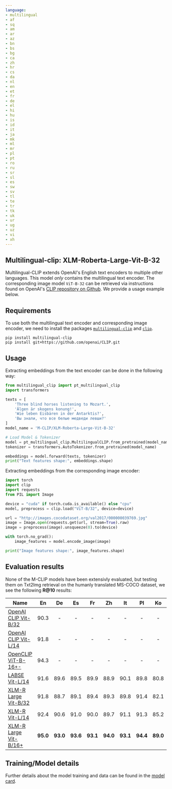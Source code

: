 ```yaml
---
language:
- multilingual
- af
- sq
- am
- ar
- az
- bn
- bs
- bg
- ca
- zh
- hr
- cs
- da
- nl
- en
- et
- fr
- de
- el
- hi
- hu
- is
- id
- it
- ja
- mk
- ml
- mr
- pl
- pt
- ro
- ru
- sr
- sl
- es
- sw
- sv
- tl
- te
- tr
- tk
- uk
- ur
- ug
- uz
- vi
- xh
---
```


## Multilingual-clip: XLM-Roberta-Large-Vit-B-32

Multilingual-CLIP extends OpenAI's English text encoders to multiple other languages. This model *only* contains the multilingual text encoder. The corresponding image model `ViT-B-32` can be retrieved via instructions found on OpenAI's [CLIP repository on Github](https://github.com/openai/CLIP). We provide a usage example below. 

## Requirements

To use both the multilingual text encoder and corresponding image encoder, we need to install the packages [`multilingual-clip`](https://github.com/FreddeFrallan/Multilingual-CLIP) and [`clip`](https://github.com/openai/CLIP). 

```
pip install multilingual-clip
pip install git+https://github.com/openai/CLIP.git
```

## Usage

Extracting embeddings from the text encoder can be done in the following way:

```python
from multilingual_clip import pt_multilingual_clip
import transformers

texts = [
    'Three blind horses listening to Mozart.',
    'Älgen är skogens konung!',
    'Wie leben Eisbären in der Antarktis?',
    'Вы знали, что все белые медведи левши?'
]
model_name = 'M-CLIP/XLM-Roberta-Large-Vit-B-32'

# Load Model & Tokenizer
model = pt_multilingual_clip.MultilingualCLIP.from_pretrained(model_name)
tokenizer = transformers.AutoTokenizer.from_pretrained(model_name)

embeddings = model.forward(texts, tokenizer)
print("Text features shape:", embeddings.shape)
```

Extracting embeddings from the corresponding image encoder:

```python
import torch
import clip
import requests
from PIL import Image

device = "cuda" if torch.cuda.is_available() else "cpu"
model, preprocess = clip.load("ViT-B/32", device=device)

url = "http://images.cocodataset.org/val2017/000000039769.jpg"
image = Image.open(requests.get(url, stream=True).raw)
image = preprocess(image).unsqueeze(0).to(device)

with torch.no_grad():
    image_features = model.encode_image(image)

print("Image features shape:", image_features.shape) 
```

## Evaluation results

None of the M-CLIP models have been extensivly evaluated, but testing them on Txt2Img retrieval on the humanly translated MS-COCO dataset, we see the following **R@10** results:

| Name | En | De | Es | Fr | Zh | It | Pl | Ko | Ru | Tr | Jp |
| ----------------------------------|:-----: |:-----: |:-----: |:-----: | :-----: |:-----: |:-----: |:-----: |:-----: |:-----: |:-----: |
| [OpenAI CLIP Vit-B/32](https://github.com/openai/CLIP)| 90.3 | - | - | - | - | - | - | - | - | - | - |
| [OpenAI CLIP Vit-L/14](https://github.com/openai/CLIP)| 91.8 | - | - | - | - | - | - | - | - | - | - |
| [OpenCLIP ViT-B-16+-](https://github.com/openai/CLIP)| 94.3 | - | - | - | - | - | - | - | - | - | - |
| [LABSE Vit-L/14](https://huggingface.co/M-CLIP/LABSE-Vit-L-14)| 91.6 | 89.6 | 89.5 | 89.9 | 88.9 | 90.1 | 89.8 | 80.8 | 85.5 | 89.8 | 73.9 |
| [XLM-R Large Vit-B/32](https://huggingface.co/M-CLIP/XLM-Roberta-Large-Vit-B-32)| 91.8 | 88.7 | 89.1 | 89.4 | 89.3 | 89.8| 91.4 | 82.1 | 86.1 | 88.8 | 81.0 |
| [XLM-R Vit-L/14](https://huggingface.co/M-CLIP/XLM-Roberta-Large-Vit-L-14)| 92.4 | 90.6 | 91.0 | 90.0 | 89.7 | 91.1 | 91.3 | 85.2 | 85.8 | 90.3 | 81.9 |
| [XLM-R Large Vit-B/16+](https://huggingface.co/M-CLIP/XLM-Roberta-Large-Vit-B-16Plus)| **95.0** | **93.0** | **93.6** | **93.1** | **94.0** | **93.1** | **94.4** | **89.0** | **90.0** | **93.0** | **84.2** |


## Training/Model details

Further details about the model training and data can be found in the [model card](https://github.com/FreddeFrallan/Multilingual-CLIP/blob/main/larger_mclip.md).